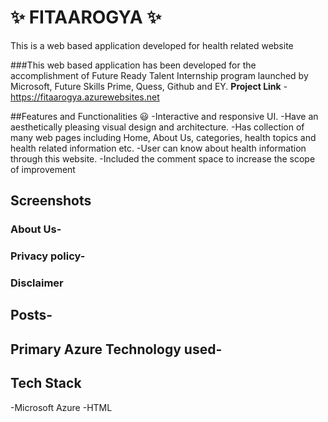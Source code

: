 # ✨ FITAAROGYA ✨
This is a web based application developed for health related website

###This web based application has been developed for the accomplishment of Future Ready Talent Internship program launched by Microsoft, Future Skills Prime, Quess, Github and EY.
**Project Link** -https://fitaarogya.azurewebsites.net

##Features and Functionalities 😃
-Interactive and responsive UI.
-Have an aesthetically pleasing visual design and architecture.
-Has collection of many web pages including Home, About Us, categories, health topics and health related information etc.
-User can know about health information through this website.
-Included the comment space to increase the scope of improvement

## Screenshots



### About Us-


### Privacy policy-


### Disclaimer


## Posts-




## Primary Azure Technology used-



## Tech Stack 
-Microsoft Azure
-HTML
